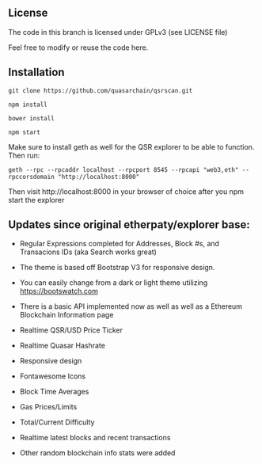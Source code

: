 

## License

The code in this branch is licensed under GPLv3 (see LICENSE file)

Feel free to modify or reuse the code here.



## Installation

`git clone https://github.com/quasarchain/qsrscan.git`

`npm install`

`bower install`

`npm start`

Make sure to install geth as well for the QSR explorer to be able to function. Then run:

`geth --rpc --rpcaddr localhost --rpcport 8545 --rpcapi "web3,eth" --rpccorsdomain "http://localhost:8000"`

Then visit http://localhost:8000 in your browser of choice after you npm start the explorer

## Updates since original etherpaty/explorer base:

- Regular Expressions completed for Addresses, Block #s, and Transacions IDs (aka Search works great)

- The theme is based off Bootstrap V3 for responsive design.

- You can easily change from a dark or light theme utilizing https://bootswatch.com

- There is a basic API implemented now as well as well as a Ethereum Blockchain Information page

- Realtime QSR/USD Price Ticker

- Realtime Quasar Hashrate

- Responsive design

- Fontawesome Icons

- Block Time Averages

- Gas Prices/Limits

- Total/Current Difficulty

- Realtime latest blocks and recent transactions

- Other random blockchain info stats were added
